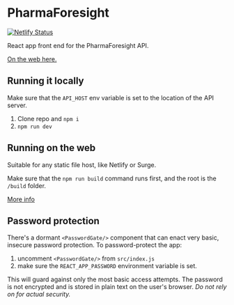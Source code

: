 # PharmaForesight

[![Netlify Status](https://api.netlify.com/api/v1/badges/e8aa8763-d0a3-4f55-a4d3-ded11416e490/deploy-status)](https://app.netlify.com/sites/trusting-mcnulty-7ef29d/deploys)

React app front end for the PharmaForesight API.

[On the web here.](http://pharma-foresight.surge.sh/)

## Running it locally

Make sure that the `API_HOST` env variable is set to the location of the API server.

1. Clone repo and `npm i`
2. `npm run dev`

## Running on the web

Suitable for any static file host, like Netlify or Surge.

Make sure that the `npm run build` command runs first, and the root is the `/build` folder.

[More info](https://facebook.github.io/create-react-app/docs/deployment)


## Password protection

There's a dormant `<PasswordGate/>` component that can enact very basic, insecure password protection. To password-protect the app:

1. uncomment `<PasswordGate/>` from `src/index.js`
2. make sure the `REACT_APP_PASSWORD` environment variable is set.

This will guard against only the most basic access attempts. The password is not encrypted and is stored in plain text on the user's browser. *Do not rely on for actual security.*